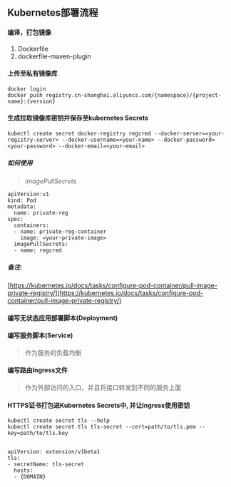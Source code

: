 ## Kubernetes部署流程

#### 编译，打包镜像

1. Dockerfile
2. dockerfile-maven-plugin


#### 上传至私有镜像库

```
docker login
docker push registry.cn-shanghai.aliyuncs.com/{namespace}/{project-name}:{version}
```

#### 生成拉取镜像库密钥并保存至kubernetes Secrets

```
kubectl create secret docker-registry regcred --docker-server=<your-registry-server> --docker-username=<your-name> --docker-password=<your-password> --docker-email=<your-email>

```

##### 如何使用

> *imagePullSecrets*

```
apiVersion:v1
kind: Pod
metadata:
  name: private-reg
spec:
  containers:
  - name: private-reg-container
    image: <your-private-image>
  imagePullSecrets:
  - name: regcred

```


##### 备注: 
[https://kubernetes.io/docs/tasks/configure-pod-container/pull-image-private-registry/](https://kubernetes.io/docs/tasks/configure-pod-container/pull-image-private-registry/)

#### 编写无状态应用部署脚本(Deployment)


#### 编写服务脚本(Service)

> 作为服务的负载均衡


#### 编写路由Ingress文件

> 作为外部访问的入口，并且将接口转发到不同的服务上面


#### HTTPS证书打包进Kubernetes Secrets中, 并让Ingress使用密钥

```
kubectl create secret tls --help 
kubectl create secret tls tls-secret --cert=path/to/tls.pem --key=path/to/tls.key


apiVersion: extension/v1beta1
tls:
- secretName: tls-secret
  hosts:
  - {DOMAIN}
```


